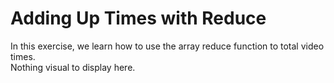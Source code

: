 # Adding Up Times with Reduce
In this exercise, we learn how to use the array reduce function to total video times. \
Nothing visual to display here.
